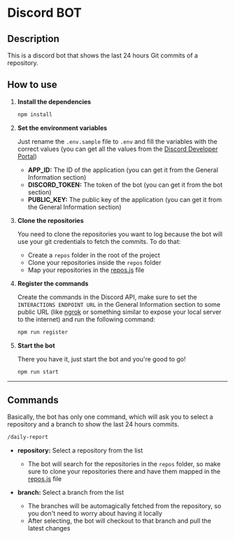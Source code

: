 # Discord BOT

## Description

This is a discord bot that shows the last 24 hours Git commits of a repository.

## How to use

1. **Install the dependencies**

   ```bash
   npm install
   ```

2. **Set the environment variables**

   Just rename the `.env.sample` file to `.env` and fill the variables with the correct values (you can get all the values from the [Discord Developer Portal](https://discord.com/developers/applications))

   - **APP_ID:** The ID of the application (you can get it from the General Information section)
   - **DISCORD_TOKEN:** The token of the bot (you can get it from the bot section)
   - **PUBLIC_KEY:** The public key of the application (you can get it from the General Information section)

3. **Clone the repositories**

   You need to clone the repositories you want to log because the bot will use your git credentials to fetch the commits. To do that:

   - Create a `repos` folder in the root of the project
   - Clone your repositories inside the `repos` folder
   - Map your repositories in the [repos.js](repos.js) file

4. **Register the commands**

   Create the commands in the Discord API, make sure to set the `INTERACTIONS ENDPOINT URL` in the General Information section to some public URL (like [ngrok](https://ngrok.com/) or something similar to expose your local server to the internet) and run the following command:

   ```bash
   npm run register
   ```

5. **Start the bot**

   There you have it, just start the bot and you're good to go!

   ```bash
   npm run start
   ```

---

## Commands

Basically, the bot has only one command, which will ask you to select a repository and a branch to show the last 24 hours commits.

```bash
/daily-report
```

- **repository:** Select a repository from the list
  - The bot will search for the repositories in the `repos` folder, so make sure to clone your repositories there and have them mapped in the [repos.js](repos.js) file

- **branch:** Select a branch from the list
  - The branches will be automagically fetched from the repository, so you don't need to worry about having it locally
  - After selecting, the bot will checkout to that branch and pull the latest changes
